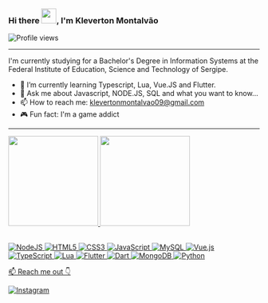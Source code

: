 <h3 align="left">Hi there <img src="https://raw.githubusercontent.com/kaueMarques/kaueMarques/master/hi.gif" height="30px">, I'm Kleverton Montalvão</h1>
<p align="left"> <img src="https://komarev.com/ghpvc/?username=klev-sm&color=green" alt="Profile views" /></p>
<hr>

I'm currently studying for a Bachelor's Degree in Information Systems at the Federal Institute of Education, Science and Technology of Sergipe.

- 🌱 I’m currently learning Typescript, Lua, Vue.JS and Flutter.
- 💬 Ask me about Javascript, NODE.JS, SQL and what you want to know...
- 📫 How to reach me: klevertonmontalvao09@gmail.com
- :video_game: Fun fact: I'm a game addict
<hr>

<div align="left">
  <a href="https://github.com/klev-sm">
  <img height="180em" src="https://github-readme-stats.vercel.app/api/top-langs/?username=klev-sm&layout=compact&langs_count=7&theme=tokyonight"/>
  <img height="180em" src="https://github-readme-stats.vercel.app/api?username=klev-sm&show_icons=true&theme=tokyonight&include_all_commits=true&count_private=true"/>
</div>
<br>

![NodeJS](https://img.shields.io/badge/node.js-6DA55F?style=flat&logo=node.js&logoColor=white)
![HTML5](https://img.shields.io/badge/html5-%23E34F26.svg?style=flat&logo=html5&logoColor=white)
![CSS3](https://img.shields.io/badge/css3-%231572B6.svg?style=flat&logo=css3&logoColor=white)
![JavaScript](https://img.shields.io/badge/javascript-%23323330.svg?style=flat&logo=javascript&logoColor=%23F7DF1E)
![MySQL](https://img.shields.io/badge/mysql-%2300f.svg?style=flat&logo=mysql&logoColor=white)
![Vue.js](https://img.shields.io/badge/vuejs-%2335495e.svg?style=flat&logo=vuedotjs&logoColor=%234FC08D)
![TypeScript](https://img.shields.io/badge/typescript-%23007ACC.svg?style=flat&logo=typescript&logoColor=white)
![Lua](https://img.shields.io/badge/lua-%232C2D72.svg?style=flat&logo=lua&logoColor=white)
![Flutter](https://img.shields.io/badge/Flutter-%2302569B.svg?style=flat&logo=Flutter&logoColor=white)
![Dart](https://img.shields.io/badge/dart-%230175C2.svg?style=flat&logo=dart&logoColor=white)
![MongoDB](https://img.shields.io/badge/MongoDB-%234ea94b.svg?style=flat&logo=mongodb&logoColor=white)
![Python](https://img.shields.io/badge/python-3670A0?style=flat&logo=python&logoColor=ffdd54)
<br>

📫 Reach me out 👇

[![Instagram](https://img.shields.io/badge/-Instagram-%23E4405F?style=flat&logo=instagram&logoColor=white&link=https://www.instagram.com/klev-sm/)](https://www.instagram.com/klev-sm/)



